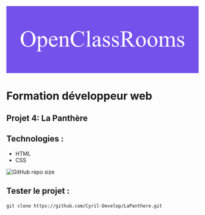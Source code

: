![formation](./img/openClassRooms.png)

# Formation développeur web 



## Projet 4: La Panthère



<!-- ![screenshot du site](./img/screenshot.jpg) -->



## Technologies :
- HTML
- CSS

![GitHub repo size](https://img.shields.io/github/repo-size/Cyril-Develop/LaPanthere?style=for-the-badge)



## Tester le projet :

```terminal
git clone https://github.com/Cyril-Develop/LaPanthere.git
```
